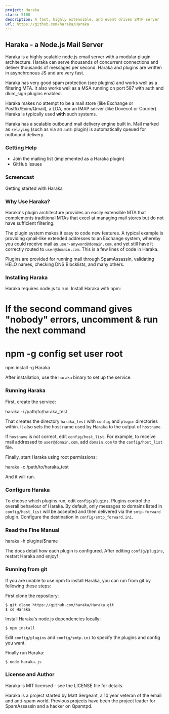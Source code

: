 ```yaml
---
project: Haraka
stars: 5108
description: A fast, highly extensible, and event driven SMTP server
url: https://github.com/haraka/Haraka
---
```


Haraka - a Node.js Mail Server
------------------------------

Haraka is a highly scalable node.js email server with a modular plugin architecture. Haraka can serve thousands of concurrent connections and deliver thousands of messages per second. Haraka and plugins are written in asynchronous JS and are very fast.

Haraka has very good spam protection (see plugins) and works well as a filtering MTA. It also works well as a MSA running on port 587 with auth and dkim\_sign plugins enabled.

Haraka makes no attempt to be a mail store (like Exchange or Postfix/Exim/Qmail), a LDA, nor an IMAP server (like Dovecot or Courier). Haraka is typically used **with** such systems.

Haraka has a scalable outbound mail delivery engine built in. Mail marked as `relaying` (such as via an `auth` plugin) is automatically queued for outbound delivery.

### Getting Help

-   Join the mailing list (implemented as a Haraka plugin)
-   GitHub Issues

### Screencast

Getting started with Haraka

### Why Use Haraka?

Haraka's plugin architecture provides an easily extensible MTA that complements traditional MTAs that excel at managing mail stores but do not have sufficient filtering.

The plugin system makes it easy to code new features. A typical example is providing qmail-like extended addresses to an Exchange system, whereby you could receive mail as `user-anyword@domain.com`, and yet still have it correctly routed to `user@domain.com`. This is a few lines of code in Haraka.

Plugins are provided for running mail through SpamAssassin, validating HELO names, checking DNS Blocklists, and many others.

### Installing Haraka

Haraka requires node.js to run. Install Haraka with npm:

# If the second command gives "nobody" errors, uncomment & run the next command
# npm -g config set user root
npm install -g Haraka

After installation, use the `haraka` binary to set up the service.

### Running Haraka

First, create the service:

haraka -i /path/to/haraka\_test

That creates the directory `haraka_test` with `config` and `plugin` directories within. It also sets the host name used by Haraka to the output of `hostname`.

If `hostname` is not correct, edit `config/host_list`. For example, to receive mail addressed to `user@domain.com`, add `domain.com` to the `config/host_list` file.

Finally, start Haraka using root permissions:

haraka -c /path/to/haraka\_test

And it will run.

### Configure Haraka

To choose which plugins run, edit `config/plugins`. Plugins control the overall behaviour of Haraka. By default, only messages to domains listed in `config/host_list` will be accepted and then delivered via the `smtp-forward` plugin. Configure the destination in `config/smtp_forward.ini`.

### Read the Fine Manual

haraka -h plugins/$name

The docs detail how each plugin is configured. After editing `config/plugins`, restart Haraka and enjoy!

### Running from git

If you are unable to use npm to install Haraka, you can run from git by following these steps:

First clone the repository:

```
$ git clone https://github.com/haraka/Haraka.git
$ cd Haraka
```

Install Haraka's node.js dependencies locally:

```
$ npm install
```

Edit `config/plugins` and `config/smtp.ini` to specify the plugins and config you want.

Finally run Haraka:

```
$ node haraka.js
```

### License and Author

Haraka is MIT licensed - see the LICENSE file for details.

Haraka is a project started by Matt Sergeant, a 10 year veteran of the email and anti-spam world. Previous projects have been the project leader for SpamAssassin and a hacker on Qpsmtpd.
